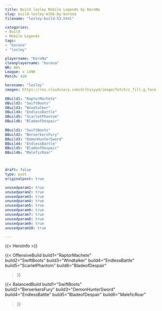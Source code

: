 ```yaml
---
title: Build lesley Mobile Legends by KoroNa
slug: build-lesley-mlbb-by-korona
filename: "lesley-build-53.html"

categories: 
- Build 
- Mobile Legends
tags: 
- "korona"
- "lesley"

playername: "KoroNa"
cleanplayername: "korona"
WR: 86%
League: x 1490
Match: 420 

heroname: "lesley"
images: https://res.cloudinary.com/drlhixyyd/image/fetch/c_fill,g_face,f_auto/https://cdn2-build.mobagenie.my.id/p/images/banner/full/lesley.jpg
 
OBuild1: "RaptorMachete"  
OBuild2: "SwiftBoots" 
OBuild3: "Windtalker" 
OBuild4: "EndlessBattle" 
OBuild5: "ScarletPhantom" 
OBuild6: "BladeofDespair" 
 
BBuild1: "SwiftBoots"  
BBuild2: "BerserkersFury" 
BBuild3: "DemonHunterSword" 
BBuild4: "EndlessBattle" 
BBuild5: "BladeofDespair" 
BBuild6: "MaleficRoar"



draft: false
type: post
originalpost: true

unusedparam1: true
unusedparam2: true
unusedparam3: true
unusedparam4: true
unusedparam5: true
unusedparam6: true
unusedparam7: true
unusedparam8: true
unusedparam9: true
unusedparam10: true

---
```


{{< HeroInfo >}} 

{{< OffensiveBuild 
build1="RaptorMachete"  
build2="SwiftBoots" 
build3="Windtalker" 
build4="EndlessBattle" 
build5="ScarletPhantom" 
build6="BladeofDespair" 
 >}} 

{{< BalancedBuild 
build1="SwiftBoots"  
build2="BerserkersFury" 
build3="DemonHunterSword" 
build4="EndlessBattle" 
build5="BladeofDespair" 
build6="MaleficRoar" 
 >}}

